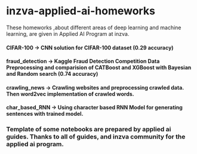 # inzva-applied-ai-homeworks
These homeworks ,about different areas of deep learning and machine learning, are given in Applied AI Program at inzva. 
#### CIFAR-100 -> CNN solution for CIFAR-100 dataset (0.29 accuracy)

#### fraud_detection -> Kaggle Fraud Detection Competition Data Preprocessing and comparision of CATBoost and XGBoost with Bayesian and Random search (0.74 accuracy)

#### crawling_news -> Crawling websites and preprocessing crawled data. Then word2vec implementation of crawled words.

#### char_based_RNN -> Using character based RNN Model for generating sentences with trained model. 

### Template of some notebooks are prepared by applied ai guides. Thanks to all of guides,  and inzva community for the applied ai program.
